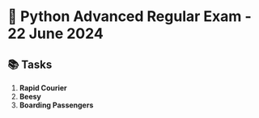 # 🐍 Python Advanced Regular Exam - 22 June 2024

## 📚 Tasks

1. **Rapid Courier**  
2. **Beesy**  
3. **Boarding Passengers**
